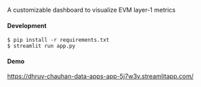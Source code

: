 
A customizable dashboard to visualize EVM layer-1 metrics

#### Development
```
$ pip install -r requirements.txt
$ streamlit run app.py
```

#### Demo
https://dhruv-chauhan-data-apps-app-5j7w3v.streamlitapp.com/
